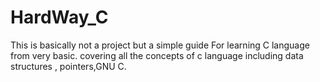 # HardWay_C
This is basically not a project but a simple guide For learning C language from very basic. covering all the concepts of c language including data structures , pointers,GNU C.
